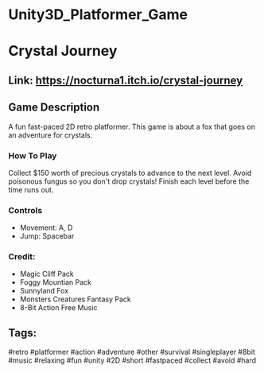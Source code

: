 # Unity3D_Platformer_Game

# Crystal Journey

## Link: https://nocturna1.itch.io/crystal-journey

## Game Description

A fun fast-paced 2D retro platformer. This game is about a fox that goes on an adventure for crystals.

### How To Play

Collect $150 worth of precious crystals to advance to the next level.
Avoid poisonous fungus so you don't drop crystals!
Finish each level before the time runs out.

### Controls

* Movement: A, D
* Jump: Spacebar 

### Credit: 

* Magic Cliff Pack 
* Foggy Mountian Pack
* Sunnyland Fox
* Monsters Creatures Fantasy Pack
* 8-Bit Action Free Music

## Tags: 
#retro #platformer #action #adventure #other #survival #singleplayer #8bit #music #relaxing #fun #unity #2D #short #fastpaced #collect #avoid #hard

